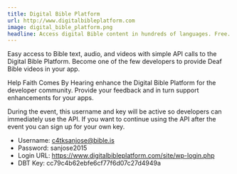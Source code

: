 ```yaml
---
title: Digital Bible Platform
url: http://www.digitalbibleplatform.com
image: digital_bible_platform.png
headline: Access digital Bible content in hundreds of languages. Free.
---
```

Easy access to Bible text, audio, and videos with simple API calls to the Digital Bible Platform. 
Become one of the few developers to provide Deaf Bible videos in your app. 

Help Faith Comes By Hearing enhance the Digital Bible Platform for the developer community. Provide your feedback and in turn support enhancements for your apps.

During the event, this username and key will be active so developers can immediately use the API. If you want to continue using the API after the event you can sign up for your own key.

* Username: c4tksanjose@bible.is
* Password: sanjose2015
* Login URL: https://www.digitalbibleplatform.com/site/wp-login.php
* DBT Key: cc79c4b62ebfe6cf77f6d07c27d4949a


